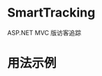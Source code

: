 SmartTracking
=============

ASP.NET MVC 版访客追踪

用法示例
=============


<script type="text/javascript">
	var _maq = _maq || [];
	_maq.push(['_setAccount', 'SmartTracking']);
	_maq.push(['_trackPageview']);
	_maq.push(['_trackSubmit']);
	_maq.push(['_trackClick']);
	_maq.push(['_trackMover']);

	(function () {
		var ma = document.createElement('script'); ma.type = 'text/javascript'; ma.async = true;
		ma.src = ('https:' == document.location.protocol ? 'https://' : 'http://') + 'localhost:50374/ma.js';
		var s = document.getElementsByTagName('script')[0]; s.parentNode.insertBefore(ma, s);
	})();
</script>
